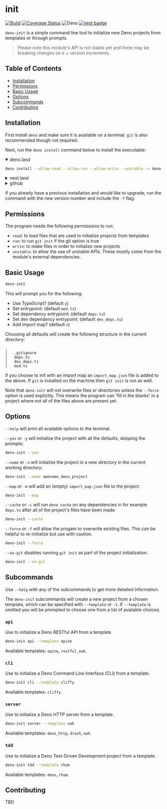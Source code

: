 # init

[![Build](https://github.com/GJZwiers/deno-init/actions/workflows/build.yaml/badge.svg)](https://github.com/GJZwiers/deno-init/actions/workflows/build.yaml)
[![Coverage Status](https://coveralls.io/repos/github/GJZwiers/deno-init/badge.svg?branch=main)](https://coveralls.io/github/GJZwiers/deno-init?branch=main)
![Deno](https://img.shields.io/static/v1?label=&message=init&color=lightblue&logo=data%3Aimage%2Fpng%3Bbase64%2CiVBORw0KGgoAAAANSUhEUgAAADIAAAAyCAMAAAAp4XiDAAAB41BMVEUAAAAAAAABAQECAgIDAwMEBAQFBQUGBgYHBwcICAgJCQkKCgoLCwsMDAwNDQ0ODg4PDw8QEBARERESEhITExMUFBQVFRUWFhYXFxcYGBgZGRkaGhobGxscHBwdHR0eHh4fHx8gICAhISEiIiIjIyMkJCQlJSUmJiYnJycpKSkqKiorKyssLCwuLi4wMDAxMTEyMjIzMzM0NDQ1NTU2NjY3Nzc4ODg5OTk6Ojo7Ozs8PDw9PT0%2BPj4%2FPz9AQEBBQUFCQkJDQ0NERERFRUVGRkZHR0dISEhJSUlKSkpLS0tMTExNTU1OTk5QUFBRUVFSUlJTU1NUVFRVVVVWVlZXV1dYWFhZWVlaWlpbW1tcXFxdXV1eXl5fX19gYGBhYWFiYmJkZGRlZWVmZmZnZ2doaGhqampra2tsbGxtbW1wcHBxcXF0dHR1dXV2dnZ3d3d4eHh5eXl6enp7e3t8fHx%2Bfn5%2Ff3%2BAgICBgYGCgoKDg4OEhISFhYWGhoaHh4eIiIiJiYmKioqLi4uMjIyNjY2Ojo6Pj4%2BQkJCRkZGSkpKTk5OUlJSVlZWWlpaXl5eYmJiZmZmampqbm5ucnJydnZ2enp6fn5%2BgoKChoaGioqKjo6OkpKSlpaWmpqaoqKipqamqqqqrq6u6nz8EAAAAAXRSTlMAQObYZgAAAu1JREFUeNqt0wOXJMkewNH%2FHbttjW3btm3btm175pu%2Bt7uVp7I7u9b7O0rdVETEf9OFCe2BTtOvxV9ok0y7%2FgSMAoxeD9eSnT8AqwCM2QMBsPL3BIqmAIMOQXQAUBBcBldgsqazEF2NB7jTWiwBHkCovQtRLKBjP2zLitWAe%2FBN9WuTxvtcIaDshp6sbSlOAtyH9zqG9Ye8rBZQdN2prpl3%2B0kb4KFRy7wgzDnuYb0B3NTlpn3laE7odxH4ZORhnwkTL3g4FG5od9Kuai3MWLp91Bc%2B6n3ZBMKQmzq3t4qbsK0WZuYJvYSA59qchlCyBb4nZGsdiKR6fggf4HgFEIA3CdlSD4YlBCGcbsS6yS3JZ27B5gYgJzbgq9fWTkVV5inl3IaNjcC65CH7fcCo7Qp2m33WJ0RCrnuNHpcAC%2B58j3i6AeAmn6xtMi1P9nLU0VK8hT6R1h485Z3VPQU4ExENTOk%2FbTI%2BMDRatAM68M7Knr6C4RGBTvO778EK9flnJB0C3lv2G%2BmIHLHGVe35EJURzzQ3M8AXi3v6TKRkvRM%2BSVbEhWgeWGJRLz%2F4mJKe9qgXhfoILOptKu9SwlIWRsGAUTXwJiU1FrOtMDkg7VVKlltJrygcAO2ep6SpYTWu%2Fxnp8CRHSmFWzyENPU2IfMfaa026PaBfRKyH6QbainYbLz5%2BdGQ8SvJ6DIDSmxxM7mIKFqAzQKRtBVBxjUiI8YDtQ7EBx1JyFUDNhYTMxCjTwfBpWIwZKfkB2KHnJslx9DQDgHmojzTAbZ2IXB1gCgBzIdLoCFdQEbm%2BwmSAdoZ3y5J5cI70aBmaqgG7tWufJQvhPE2RD2YBlrcjSxZBHZF2Br2xChP6ZUmJBcCDaNZsYDtqBmbJQAvBumhRf7ANZMl486FfZGqE3QXJPHMxOFo1A0vsrGlNdihSeM2egjHjWpNxuBaFK0NboEv%2B4FKUxe%2F2GkBtbn8p%2BBZ%2F2GCZRsSf92ZhB4COiz%2FFf9H%2FAb6oexxnpBFzAAAAAElFTkSuQmCC)
[![nest badge](https://nest.land/badge.svg)](https://nest.land/package/init)

`deno-init` is a simple command line tool to initialize new Deno projects from
templates or through prompts.

> Please note this module's API is not stable yet and there may be breaking
> changes on `0.x` version increments.

## Table of Contents

- [Installation](#installation)
- [Permissions](#permissions)
- [Basic Usage](#basic-usage)
- [Options](#options)
- [Subcommands](#subcommands)
- [Contributing](#contributing)

## Installation

First install `deno` and make sure it is available on a terminal. `git` is also
recommended though not required.

Next, run the `deno install` command below to install the executable:

<details open>
<summary>deno.land</summary>
<p>

```bash
deno install --allow-read --allow-run --allow-write --unstable -n deno-init https://deno.land/x/init@0.15.2/mod.ts
```

</p>
</details>

<details>
<summary>nest.land</summary>
<p>

```bash
deno install --allow-read --allow-run --allow-write --unstable -n deno-init https://x.nest.land/init@0.15.2/mod.ts
```

</p>
</details>

<details>
<summary>github</summary>
<p>

```bash
deno install --allow-read --allow-run --allow-write --unstable -n deno-init https://raw.githubusercontent.com/GJZwiers/deno-init/main/mod.ts
```

</p>
</details>

If you already have a previous installation and would like to upgrade, run the
command with the new version number and include the `-f` flag.

## Permissions

The program needs the following permissions to run:

- `read`: to load files that are used to initialize projects from templates
- `run`: to run `git init` if the git option is true
- `write`: to make files in order to initialize new projects
- `unstable`: to allow the use of unstable APIs. These mostly come from the
  module's external dependencies.

## Basic Usage

```bash
deno-init
```

This will prompt you for the following:

- Use TypeScript? (default `y`)
- Set entrypoint: (default `mod.ts`)
- Set dependency entrypoint: (default `deps.ts`)
- Set dev dependency entrypoint: (default `dev_deps.ts`)
- Add import map? (default `n`)

Choosing all defaults will create the following structure in the current
directory:

```
.
│   .gitignore
│   deps.ts
|   dev_deps.ts
│   mod.ts
```

If you choose to init with an import map an `import_map.json` file is added to
the above. If `git` is installed on the machine then `git init` is run as well.

Note that `deno-init` will not overwrite files or directories unless the
`--force` option is used explicitly. This means the program can 'fill in the
blanks' in a project where not all of the files above are present yet.

## Options

`--help` will print all available options to the terminal.

`--yes` or `-y` will initialize the project with all the defaults, skipping the
prompts:

```bash
deno-init --yes
```

`--name` or `-n` will initialize the project in a new directory in the current
working directory:

```bash
deno-init --name awesome_deno_project
```

`--map` or `-m` will add an (empty) `import_map.json` file to the project:

```bash
deno-init --map
```

`--cache` or `-c` will run `deno cache` on any dependencies in for example
`deps.ts` after all of the project's files have been made:

```bash
deno-init --cache
```

`--force` or `-f` will allow the progam to overwrite existing files. This can be
helpful to re-initialize but use with caution.

```bash
deno-init --force
```

`--no-git` disables running `git init` as part of the project initialization.

```bash
deno-init --no-git
```

## Subcommands

Use `--help` with any of the subcommands to get more detailed information.

The `deno-init` subcommands will create a new project from a chosen template,
which can be specified with `--template` or `-t`. If `--template` is omitted you
will be prompted to choose one from a list of available choices.

### `api`

Use to initialize a Deno RESTful API from a template.

```bash
deno-init api --template opine
```

Available templates: `opine`, `restful_oak`.

### `cli`

Use to initialize a Deno Command Line Interface (CLI) from a template.

```bash
deno-init cli --template cliffy
```

Available templates: `cliffy`.

### `server`

Use to initialize a Deno HTTP server from a template.

```bash
deno-init server --template oak
```

Available templates: `deno_http`, `drash`, `oak`.

### `tdd`

Use to initialize a Deno Test-Driven Development project from a template.

```bash
deno-init tdd --template rhum
```

Available templates: `deno`, `rhum`.

## Contributing

TBD
